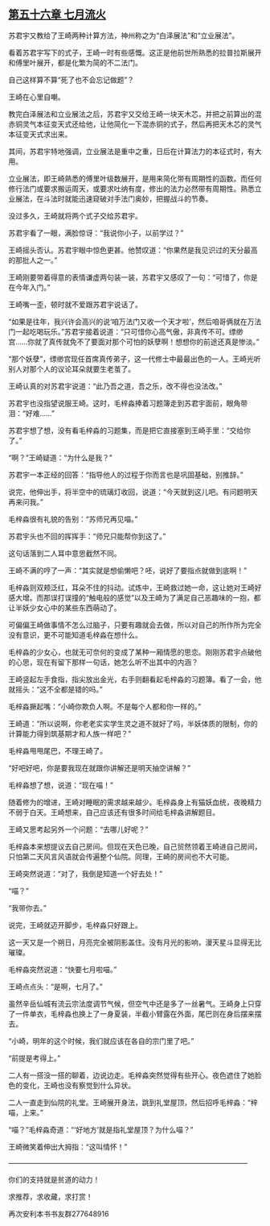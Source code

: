 ## [第五十六章 七月流火](https://www.xxbiquge.com/11_11207/5463479.html)


  苏君宇又教给了王崎两种计算方法，神州称之为“白泽展法”和“立业展法”。

  看着苏君宇写下的式子，王崎一时有些感慨。这正是他前世所熟悉的拉普拉斯展开和傅里叶展开，都是化繁为简的不二法门。

  自己这样算不算“死了也不会忘记做题”？

  王崎在心里自嘲。

  教完白泽展法和立业展法之后，苏君宇又交给王崎一块天木芯，并把之前算出的混赤铜灵气本征变天式还给他，让他简化一下混赤铜的式子，然后再把天木芯的灵气本征变天式求出来。

  其间，苏君宇特地强调，立业展法是重中之重，日后在计算法力的本征式时，有大用。

  立业展法，即王崎熟悉的傅里叶级数展开，是用来简化带有周期性的函数。而任何修行法门或要求搬运周天，或要求吐纳有度，修出的法力必然带有周期性。熟悉立业展法，在斗法时就能迅速窥破对手法门奥妙，把握战斗的节奏。

  没过多久，王崎就将两个式子交给苏君宇。

  苏君宇看了一眼，满脸惊讶：“我说你小子，以前学过？”

  王崎摇头否认。苏君宇眼中惊色更甚。他赞叹道：“你果然是我见识过的天分最高的那批人之一。”

  王崎刚要带着得意的表情谦虚两句装一装，苏君宇又感叹了一句：“可惜了，你是在今年入门。”

  王崎嘴一歪，顿时就不爱跟苏君宇说话了。

  “如果是往年，我兴许会高兴的说‘咱万法门又收一个天才啦’，然后咱哥俩就在万法门一起吃喝玩乐。”苏君宇接着说道：“只可惜你心高气傲，非真传不可。缥缈宫……你就了真传就免不了要面对那个可怕的妖孽啊！想想你的前途还真是惨淡。”

  “那个妖孽”，缥缈宫现任首席真传弟子，这一代修士中最最出色的一人。王崎光听别人对那个人的议论耳朵就要生老茧了。

  王崎认真的对苏君宇说道：“此乃吾之道，吾之乐，改不得也没法改。”

  苏君宇也没指望说服王崎。这时，毛梓淼捧着习题簿走到苏君宇面前，眼角带泪：“好难……”

  苏君宇想了想，没有看毛梓淼的习题集，而是把它直接塞到王崎手里：“交给你了。”

  “啊？”王崎疑道：“为什么是我？”

  苏君宇一本正经的回答：“指导他人的过程于你而言也是巩固基础，别推辞。”

  说完，他伸出手，将半空中的琉璃灯收回，说道：“今天就到这儿吧。有问题明天再来问我。”

  毛梓淼很有礼貌的告别：“苏师兄再见喵。”

  苏君宇头也不回的挥挥手：“师兄只能帮你到这了。”

  这句话落到二人耳中意思截然不同。

  王崎不满的哼了一声：“其实就是想偷懒吧？呸，说好了要指点就做到底啊！”

  毛梓淼则双颊泛红，耳朵不住的抖动。试炼中，王崎救过她一命，这让她对王崎好感大增。而那误打误撞的“触电般的感觉”以及王崎为了满足自己恶趣味的一抱，都让半妖少女心中的某些东西萌动了。

  可偏偏王崎做事情不怎么过脑子，只要有趣就会去做，所以对自己的所作所为完全没有意识，更不可能知道毛梓淼在想什么。

  毛梓淼的少女心，也就无可奈何的变成了某种一厢情愿的思恋。刚刚苏君宇点破他的心思，现在有留下那样一句话，她怎么听不出其中的内涵？

  王崎竖起左手食指，指尖放出金光，右手则翻看起毛梓淼的习题簿。看了一会，他就摇头：“这不全都是错的吗。”

  毛梓淼撅起嘴：“小崎你欺负人啊。不是每个人都和你一样的。”

  王崎道：“所以说啊，你老老实实学生灵之道不就好了吗，半妖体质的限制，你的计算能力得到筑基期才和人族一样吧？”

  毛梓淼甩甩尾巴，不理王崎了。

  “好吧好吧，你是要我现在就跟你讲解还是明天抽空讲解？”

  毛梓淼想了想，说道：“现在喵！”

  随着修为的增进，王崎对睡眠的需求越来越少。毛梓淼身上有猫妖血统，夜晚精力不弱于白天。王崎想来，自己应该还有很多时间给毛梓淼讲解题目。

  王崎又思考起另外一个问题：“去哪儿好呢？”

  毛梓淼本来想提议去自己房间。但现在天色已晚，自己贸然领着王崎进自己房间，只怕第二天风言风语就会传遍整个仙院。同理，王崎的房间也不大可能。

  王崎突然说道：“对了，我倒是知道一个好去处！”

  “喵？”

  “我带你去。”

  说完，王崎就迈开脚步，毛梓淼只好跟上。

  这一天又是一个朔日，月亮完全被阴影盖住。没有月光的影响，漫天星斗显得无比璀璨。

  毛梓淼突然说道：“快要七月啦喵。”

  王崎点点头：“是啊，七月了。”

  虽然辛岳仙城有流云宗法度调节气候，但空气中还是多了一丝暑气。王崎身上只穿了一件单衣，毛梓淼也换上了一身夏装，半截小臂露在外面，尾巴则在身后摆来摆去。

  “小崎，明年的这个时候，我们就应该在各自的宗门里了吧。”

  “前提是考得上。”

  二人有一搭没一搭的聊着，边说边走。毛梓淼突然觉得有些开心。夜色遮住了她脸色的变化，王崎也没有察觉到什么异状。

  二人一直走到仙院的礼堂。王崎展开身法，跳到礼堂屋顶，然后招呼毛梓淼：“梓喵，上来。”

  “喵？”毛梓淼奇道：“‘好地方’就是指礼堂屋顶？为什么喵？”

  王崎微笑着伸出大拇指：“这叫情怀！”

  ——————————————————————————————————

  你们的支持就是贫道的动力！

  求推荐，求收藏，求打赏！

  再次安利本书书友群277648916
